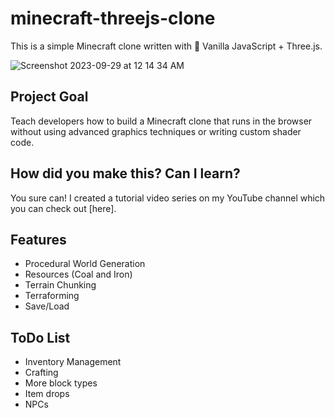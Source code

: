 # minecraft-threejs-clone

This is a simple Minecraft clone written with 🍦 Vanilla JavaScript + Three.js.

![Screenshot 2023-09-29 at 12 14 34 AM](https://github.com/dgreenheck/minecraft-threejs-clone/assets/3814912/c39c6b2a-f6e4-4f43-824c-d0e727539170)

## Project Goal

Teach developers how to build a Minecraft clone that runs in the browser without using advanced graphics techniques or writing custom shader code.

## How did you make this? Can I learn?

You sure can! I created a tutorial video series on my YouTube channel which you can check out [here].

## Features
- Procedural World Generation
- Resources (Coal and Iron)
- Terrain Chunking
- Terraforming
- Save/Load

## ToDo List
- Inventory Management
- Crafting
- More block types
- Item drops
- NPCs
